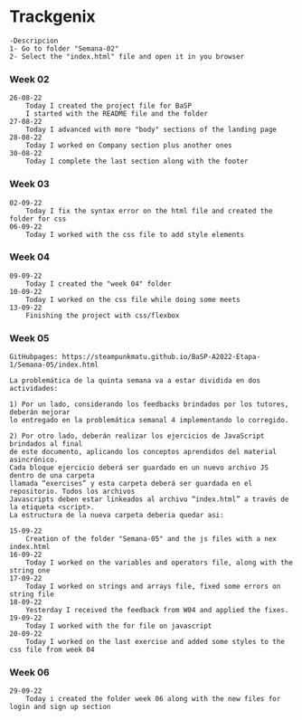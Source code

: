 # Trackgenix
    -Descripcion
    1- Go to folder "Semana-02"
    2- Select the "index.html" file and open it in you browser
### Week 02
    26-08-22
        Today I created the project file for BaSP
        I started with the README file and the folder
    27-08-22 
        Today I advanced with more "body" sections of the landing page
    28-08-22
        Today I worked on Company section plus another ones
    30-08-22
        Today I complete the last section along with the footer
### Week 03
    02-09-22
        Today I fix the syntax error on the html file and created the folder for css
    06-09-22
        Today I worked with the css file to add style elements
### Week 04
    09-09-22
        Today I created the "week 04" folder
    10-09-22
        Today I worked on the css file while doing some meets
    13-09-22 
        Finishing the project with css/flexbox

### Week 05

    GitHubpages: https://steampunkmatu.github.io/BaSP-A2022-Etapa-1/Semana-05/index.html

    La problemática de la quinta semana va a estar dividida en dos actividades:

    1) Por un lado, considerando los feedbacks brindados por los tutores, deberán mejorar 
    lo entregado en la problemática semanal 4 implementando lo corregido.

    2) Por otro lado, deberán realizar los ejercicios de JavaScript brindados al final 
    de este documento, aplicando los conceptos aprendidos del material asincrónico.
    Cada bloque ejercicio deberá ser guardado en un nuevo archivo JS dentro de una carpeta 
    llamada “exercises” y esta carpeta deberá ser guardada en el repositorio. Todos los archivos 
    Javascripts deben estar linkeados al archivo “index.html” a través de la etiqueta <script>. 
    La estructura de la nueva carpeta deberia quedar asi:

    15-09-22
        Creation of the folder "Semana-05" and the js files with a nex index.html
    16-09-22
        Today I worked on the variables and operators file, along with the string one
    17-09-22
        Today I worked on strings and arrays file, fixed some errors on string file
    18-09-22
        Yesterday I received the feedback from W04 and applied the fixes.
    19-09-22
        Today I worked with the for file on javascript
    20-09-22
        Today I worked on the last exercise and added some styles to the css file from week 04

### Week 06
    29-09-22
        Today i created the folder week 06 along with the new files for login and sign up section